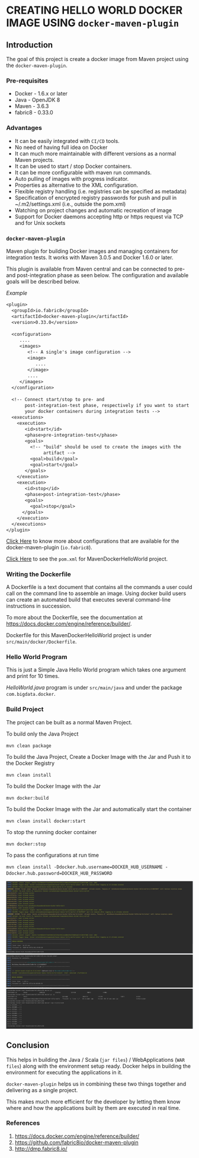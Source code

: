 # CREATING HELLO WORLD DOCKER IMAGE USING `docker-maven-plugin`

## Introduction

The goal of this project is create a docker image from Maven project using the `docker-maven-plugin`.

### Pre-requisites

- Docker - 1.6.x or later
- Java - OpenJDK 8
- Maven - 3.6.3
- fabric8 - 0.33.0

### Advantages

- It can be easily integrated with `CI/CD` tools.
- No need of having full idea on Docker
- It can much more maintainable with different versions as a normal Maven projects.
- It can be used to start / stop Docker containers.
- It can be more configurable with maven run commands.
- Auto pulling of images with progress indicator.
- Properties as alternative to the XML configuration.
- Flexible registry handling (i.e. registries can be specified as metadata)
- Specification of encrypted registry passwords for push and pull in ~/.m2/settings.xml (i.e., outside the pom.xml)
- Watching on project changes and automatic recreation of image
- Support for Docker daemons accepting http or https request via TCP and for Unix sockets

### `docker-maven-plugin`

Maven plugin for building Docker images and managing containers for integration tests. It works with Maven 3.0.5 and Docker 1.6.0 or later.

This plugin is available from Maven central and can be connected to pre- and post-integration phase as seen below. The configuration and available goals will be described below.

*Example*

```
<plugin>
  <groupId>io.fabric8</groupId>
  <artifactId>docker-maven-plugin</artifactId>
  <version>0.33.0</version>

  <configuration>
     ....
     <images>
        <!-- A single's image configuration -->
        <image>
           ....
        </image>
        ....
     </images>
  </configuration>

  <!-- Connect start/stop to pre- and
       post-integration-test phase, respectively if you want to start
       your docker containers during integration tests -->
  <executions>
    <execution>
       <id>start</id>
       <phase>pre-integration-test</phase>
       <goals>
         <!-- "build" should be used to create the images with the
              artifact -->
         <goal>build</goal>
         <goal>start</goal>
       </goals>
    </execution>
    <execution>
       <id>stop</id>
       <phase>post-integration-test</phase>
       <goals>
         <goal>stop</goal>
      </goals>
    </execution>
  </executions>
</plugin>
```

[Click Here](http://dmp.fabric8.io/) to know more about configurations that are available for the docker-maven-plugin (`io.fabric8`).

[Click Here](https://github.com/AshokKumarChoppadandi/dev-environments/blob/feature/maven-docker-hello-world/MavenDockerHelloWorld/pom.xml) to see the `pom.xml` for MavenDockerHelloWorld project.

### Writing the Dockerfile

A Dockerfile is a text document that contains all the commands a user could call on the command line to assemble an image. Using docker build users can create an automated build that executes several command-line instructions in succession.

To more about the Dockerfile, see the documentation at https://docs.docker.com/engine/reference/builder/.

Dockerfile for this MavenDockerHelloWorld project is under `src/main/docker/Dockerfile`.

### Hello World Program

This is just a Simple Java Hello World program which takes one argument and print for 10 times.

*HelloWorld.java* program is under `src/main/java` and under the package `com.bigdata.docker`.

### Build Project

The project can be built as a normal Maven Project.

To build only the Java Project

`mvn clean package`

To build the Java Project, Create a Docker Image with the Jar and Push it to the Docker Registry

`mvn clean install`

To build the Docker Image with the Jar

`mvn docker:build`

To build the Docker Image with the Jar and automatically start the container

`mvn clean install docker:start`

To stop the running docker container

`mvn docker:stop`

To pass the configurations at run time

`mvn clean install -Ddocker.hub.username=DOCKER_HUB_USERNAME -Ddocker.hub.password=DOCKER_HUB_PASSWORD`

<img src="Screenshots/MavenDockerHelloWorldBuild.JPG">

<img src="Screenshots/MavenDockerHelloWorldContainerStart.JPG">

<img src="Screenshots/MavenDockerHelloWorldLogs.JPG">

## Conclusion

This helps in building the Java / Scala (`jar files`) / WebApplications (`WAR files`) along with the environment setup ready. Docker helps in building the environment for executing the applications in it.

`docker-maven-plugin` helps us in combining these two things together and delivering as a single project.

This makes much more efficient for the developer by letting them know where and how the applications built by them are executed in real time.

### References

1. https://docs.docker.com/engine/reference/builder/
2. https://github.com/fabric8io/docker-maven-plugin
3. http://dmp.fabric8.io/
